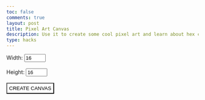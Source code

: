 ```yaml
---
toc: false
comments: true
layout: post
title: Pixel Art Canvas
description: Use it to create some cool pixel art and learn about hex codes!
type: hacks
---
```


<style>
    button {
        padding: 5px;
        background: white;
        color: black;
    }
    .pixel {
        background: #FFFFFF;
        border: none;
        padding: 0;
        margin: 0;
    }
    .canvas {
        display: block;
    }
</style>

<div id="size_inputs" margin="25px">
    Width: <input id="width_input" type=number min="1" max="64" placeholder="16" value="16"><br><br>
    Height: <input id="height_input" type=number min="1" max="64" placeholder="16" value="16"><br><br>
    <button id="submit_size" onclick="createCanvas()">CREATE CANVAS</button>
    <div id="input_error_box"></div>
</div>

<div id="canvas_controls" style="display:none;">
    <input id="color_input" type="color" value="#000000">
    <button id="undo_button" onclick="undoMove()">UNDO</button>
    <button id="reset_button" onclick="createCanvas()">RESET</button>
</div>

<table id="canvas" class="canvas" margin="0">
    <!--CONTENT FROM CODE HERE-->
</table>

<script>
    const sizeInputs = document.getElementById("size_inputs");
    const widthInput = document.getElementById("width_input");
    const heightInput = document.getElementById("height_input");
    const submitSize = document.getElementById("submit_size");
    const inputErrorBox = document.getElementById("input_error_box");
    const canvas = document.getElementById("canvas");
    const canvasControls = document.getElementById("canvas_controls");
    const colorInput = document.getElementById("color_input");
    const resetButton = document.getElementById("reset_button");
    const undoButton = document.getElementById("undo_button");
    var newPixel = ""; //to be replaced with html
    var pixId = 0; //to be edited throughout process; must be global for eventHandler
    var isMousePressed = false;
    var currentColor = "#000000";
    var colorHistory = []; //to be filled in with color records
    //color history formatting: [pixelID, previous color]

    function createCanvas() {
        var canvasWidth = Number(widthInput.value);
        var canvasHeight = Number(heightInput.value);
        if (1 > canvasWidth || canvasWidth > 64 || 1 > canvasHeight || canvasHeight > 64) {
            inputErrorBox.innerHTML = "The width and height of the canvas must be between 1 and 64!";
            return;
        }
        // inputErrorBox.innerHTML = "Congratulations! Normally, this would create a canvas with a width of " + String(canvasWidth) + " and a height of " + String(canvasHeight) + ".";
        sizeInputs.style["display"] = "none";
        canvasControls.style["display"] = "flex";
        buildCanvas(canvasWidth, canvasHeight);
    }

    function buildCanvas(width, height) {
        // reset canvas
        canvas.innerHTML = "";
        newPixel = "";
        pixId = 0;
        colorHistory = [];
        // determine pixel dimensions
        if (width > height) {
            var pixelDimensions = Math.floor(640 / width);
        } else {
            var pixelDimensions = Math.floor(640 / height);
        }
        // build the canvas
        for (let i = 0; i < height; i++) {
            var newRow = document.createElement("tr");
            for (let j = 0; j < width; j++) {
                newPixel = document.createElement("td");
                newPixel.setAttribute("class", "pixel");
                newPixel.setAttribute("id", "pixel" + String(pixId));
                newPixel.setAttribute("style", "width:" + String(pixelDimensions) + "px;height:" + String(pixelDimensions) + "px;");
                //newPixel.setAttribute("onclick", "changeColor('pixel" + String(pixId) + "')");
                newPixel.addEventListener("mousedown", mdownHandler);
                newPixel.addEventListener("mouseup", () => {isMousePressed = false});
                newPixel.addEventListener("mouseenter", holdHandler);
                newRow.appendChild(newPixel);
                pixId++;
                newPixel = "";
            }
            canvas.appendChild(newRow);
        }
    }

    //event handler specifically for the mousedown state that will immediately fill in the given square
    function mdownHandler(event) {
        isMousePressed = true;
        changeColor(event.target.id);
    }

    //event handler function that uses its parameter to retrieve the target of the event for ID use
    function holdHandler(event) {
        if (isMousePressed) {
            changeColor(event.target.id);
        }
    }

    //changes the color of a pixel with argument pixel ID    
    function changeColor(pixelID) {
        currentColor = colorInput.value;
        var changePixel = document.getElementById(pixelID);
        colorHistory.push([pixelID, changePixel.style["background"]]);
        changePixel.style["background"] = currentColor;
    }

    function undoMove() {
        if (colorHistory.length) {
            var previousMove = colorHistory.pop();
            var targetPixel = document.getElementById(previousMove[0]);
            targetPixel.style["background"] = previousMove[1];
        }
    }
</script>
